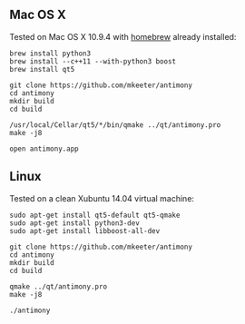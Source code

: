 Mac OS X
--------
Tested on Mac OS X 10.9.4 with [homebrew](http://brew.sh/) already installed:
```
brew install python3
brew install --c++11 --with-python3 boost
brew install qt5

git clone https://github.com/mkeeter/antimony
cd antimony
mkdir build
cd build

/usr/local/Cellar/qt5/*/bin/qmake ../qt/antimony.pro
make -j8

open antimony.app
```

Linux
-----
Tested on a clean Xubuntu 14.04 virtual machine:
```
sudo apt-get install qt5-default qt5-qmake
sudo apt-get install python3-dev
sudo apt-get install libboost-all-dev

git clone https://github.com/mkeeter/antimony
cd antimony
mkdir build
cd build

qmake ../qt/antimony.pro
make -j8

./antimony
```


